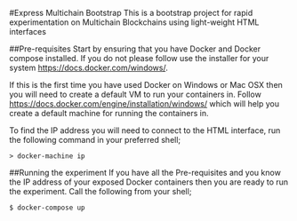 #Express Multichain Bootstrap
This is a bootstrap project for rapid experimentation on Multichain Blockchains using light-weight HTML interfaces

##Pre-requisites
Start by ensuring that you have Docker and Docker compose installed. If you do not please follow use the installer for your system https://docs.docker.com/windows/.

If this is the first time you have used Docker on Windows or Mac OSX then you will need to create a default VM to run your containers in. Follow https://docs.docker.com/engine/installation/windows/ which will help you create a default machine for running the containers in.

To find the IP address you will need to connect to the HTML interface, run the following command in your preferred shell;
```
> docker-machine ip
```

##Running the experiment
If you have all the Pre-requisites and you know the IP address of your exposed Docker containers then you are ready to run the experiment. Call the following from your shell;

```bash
$ docker-compose up
```
